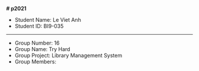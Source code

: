 **# p2021**
* Student Name: Le Viet Anh </br>
* Student ID: BI9-035 </br>
---
* Group Number: 16 </br>
* Group Name: Try Hard </br> 
* Group Project: Library Management System </br>
* Group Members: 
</br>


